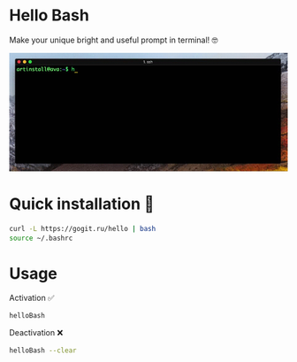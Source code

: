 # Hello Bash
Make your unique bright and useful prompt in terminal! 🤓

![](/assets/hello-bash.gif)

# Quick installation 💾
```sh
curl -L https://gogit.ru/hello | bash
source ~/.bashrc
```

# Usage

Activation ✅
```sh
helloBash
```

Deactivation ❌
```sh
helloBash --clear
```
